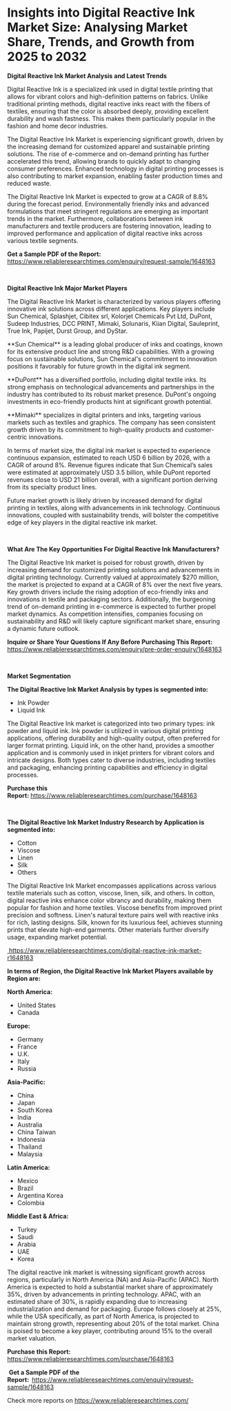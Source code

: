 <p><h1>Insights into Digital Reactive Ink Market Size: Analysing Market Share, Trends, and Growth from 2025 to 2032</h1></p><p><strong>Digital Reactive Ink Market Analysis and Latest Trends</strong></p>
<p><p>Digital Reactive Ink is a specialized ink used in digital textile printing that allows for vibrant colors and high-definition patterns on fabrics. Unlike traditional printing methods, digital reactive inks react with the fibers of textiles, ensuring that the color is absorbed deeply, providing excellent durability and wash fastness. This makes them particularly popular in the fashion and home decor industries.</p><p>The Digital Reactive Ink Market is experiencing significant growth, driven by the increasing demand for customized apparel and sustainable printing solutions. The rise of e-commerce and on-demand printing has further accelerated this trend, allowing brands to quickly adapt to changing consumer preferences. Enhanced technology in digital printing processes is also contributing to market expansion, enabling faster production times and reduced waste.</p><p>The Digital Reactive Ink Market is expected to grow at a CAGR of 8.8% during the forecast period. Environmentally friendly inks and advanced formulations that meet stringent regulations are emerging as important trends in the market. Furthermore, collaborations between ink manufacturers and textile producers are fostering innovation, leading to improved performance and application of digital reactive inks across various textile segments.</p></p>
<p><strong>Get a Sample PDF of the Report:&nbsp;</strong> <a href="https://www.reliableresearchtimes.com/enquiry/request-sample/1648163?utm_campaign=3311&utm_medium=2&utm_source=Github&utm_content=ia&utm_term=02042025&utm_id=digital-reactive-ink">https://www.reliableresearchtimes.com/enquiry/request-sample/1648163</a></p>
<p>&nbsp;</p>
<p><strong>Digital Reactive Ink Major Market Players</strong></p>
<p><p>The Digital Reactive Ink Market is characterized by various players offering innovative ink solutions across different applications. Key players include Sun Chemical, Splashjet, Cibitex srl, Kolorjet Chemicals Pvt Ltd, DuPont, Sudeep Industries, DCC PRINT, Mimaki, Solunaris, Kiian Digital, Sauleprint, True Ink, Papijet, Durst Group, and DyStar.</p><p>**Sun Chemical** is a leading global producer of inks and coatings, known for its extensive product line and strong R&D capabilities. With a growing focus on sustainable solutions, Sun Chemical's commitment to innovation positions it favorably for future growth in the digital ink segment.</p><p>**DuPont** has a diversified portfolio, including digital textile inks. Its strong emphasis on technological advancements and partnerships in the industry has contributed to its robust market presence. DuPont's ongoing investments in eco-friendly products hint at significant growth potential.</p><p>**Mimaki** specializes in digital printers and inks, targeting various markets such as textiles and graphics. The company has seen consistent growth driven by its commitment to high-quality products and customer-centric innovations. </p><p>In terms of market size, the digital ink market is expected to experience continuous expansion, estimated to reach USD 6 billion by 2026, with a CAGR of around 8%. Revenue figures indicate that Sun Chemical’s sales were estimated at approximately USD 3.5 billion, while DuPont reported revenues close to USD 21 billion overall, with a significant portion deriving from its specialty product lines.</p><p>Future market growth is likely driven by increased demand for digital printing in textiles, along with advancements in ink technology. Continuous innovations, coupled with sustainability trends, will bolster the competitive edge of key players in the digital reactive ink market.</p></p>
<p>&nbsp;</p>
<p><strong>What Are The Key Opportunities For Digital Reactive Ink Manufacturers?</strong></p>
<p><p>The Digital Reactive Ink market is poised for robust growth, driven by increasing demand for customized printing solutions and advancements in digital printing technology. Currently valued at approximately $270 million, the market is projected to expand at a CAGR of 8% over the next five years. Key growth drivers include the rising adoption of eco-friendly inks and innovations in textile and packaging sectors. Additionally, the burgeoning trend of on-demand printing in e-commerce is expected to further propel market dynamics. As competition intensifies, companies focusing on sustainability and R&D will likely capture significant market share, ensuring a dynamic future outlook.</p></p>
<p><strong>Inquire or Share Your Questions If Any Before Purchasing This Report:</strong> <a href="https://www.reliableresearchtimes.com/enquiry/pre-order-enquiry/1648163?utm_campaign=3311&utm_medium=2&utm_source=Github&utm_content=ia&utm_term=02042025&utm_id=digital-reactive-ink">https://www.reliableresearchtimes.com/enquiry/pre-order-enquiry/1648163</a></p>
<p>&nbsp;</p>
<p><strong>Market Segmentation</strong></p>
<p><strong>The Digital Reactive Ink Market Analysis by types is segmented into:</strong></p>
<p><ul><li>Ink Powder</li><li>Liquid Ink</li></ul></p>
<p><p>The Digital Reactive Ink market is categorized into two primary types: ink powder and liquid ink. Ink powder is utilized in various digital printing applications, offering durability and high-quality output, often preferred for larger format printing. Liquid ink, on the other hand, provides a smoother application and is commonly used in inkjet printers for vibrant colors and intricate designs. Both types cater to diverse industries, including textiles and packaging, enhancing printing capabilities and efficiency in digital processes.</p></p>
<p><strong>Purchase this Report:&nbsp;</strong><a href="https://www.reliableresearchtimes.com/purchase/1648163?utm_campaign=3311&utm_medium=2&utm_source=Github&utm_content=ia&utm_term=02042025&utm_id=digital-reactive-ink">https://www.reliableresearchtimes.com/purchase/1648163</a></p>
<p>&nbsp;</p>
<p><strong>The Digital Reactive Ink Market Industry Research by Application is segmented into:</strong></p>
<p><ul><li>Cotton</li><li>Viscose</li><li>Linen</li><li>Silk</li><li>Others</li></ul></p>
<p><p>The Digital Reactive Ink Market encompasses applications across various textile materials such as cotton, viscose, linen, silk, and others. In cotton, digital reactive inks enhance color vibrancy and durability, making them popular for fashion and home textiles. Viscose benefits from improved print precision and softness. Linen's natural texture pairs well with reactive inks for rich, lasting designs. Silk, known for its luxurious feel, achieves stunning prints that elevate high-end garments. Other materials further diversify usage, expanding market potential.</p></p>
<p><a href="https://www.reliableresearchtimes.com/digital-reactive-ink-market-r1648163?utm_campaign=3311&utm_medium=2&utm_source=Github&utm_content=ia&utm_term=02042025&utm_id=digital-reactive-ink">&nbsp;https://www.reliableresearchtimes.com/digital-reactive-ink-market-r1648163</a></p>
<p><strong>In terms of Region, the Digital Reactive Ink Market Players available by Region are:</strong></p>
<p>
    <p> <strong> North America: </strong>
        <ul>
            <li>United States</li>
            <li>Canada</li>
        </ul>
        </p> 
    <p> <strong> Europe: </strong>
        <ul>
            <li>Germany</li>
            <li>France</li>
            <li>U.K.</li>
            <li>Italy</li>
            <li>Russia</li>
        </ul>
        </p> 
    <p> <strong> Asia-Pacific: </strong>
        <ul>
            <li>China</li>
            <li>Japan</li>
            <li>South Korea</li>
            <li>India</li>
            <li>Australia</li>
            <li>China Taiwan</li>
            <li>Indonesia</li>
            <li>Thailand</li>
            <li>Malaysia</li>
        </ul>
        </p> 
    <p> <strong> Latin America: </strong>
        <ul>
            <li>Mexico</li>
            <li>Brazil</li>
            <li>Argentina Korea</li>
            <li>Colombia</li>
        </ul>
        </p> 
    <p> <strong> Middle East & Africa: </strong>
        <ul>
            <li>Turkey</li>
            <li>Saudi</li>
            <li>Arabia</li>
            <li>UAE</li>
            <li>Korea</li>
        </ul>
    </p>
    </p>
<p><p>The digital reactive ink market is witnessing significant growth across regions, particularly in North America (NA) and Asia-Pacific (APAC). North America is expected to hold a substantial market share of approximately 35%, driven by advancements in printing technology. APAC, with an estimated share of 30%, is rapidly expanding due to increasing industrialization and demand for packaging. Europe follows closely at 25%, while the USA specifically, as part of North America, is projected to maintain strong growth, representing about 20% of the total market. China is poised to become a key player, contributing around 15% to the overall market valuation.</p></p>
<p><strong>Purchase this Report: </strong><a href="https://www.reliableresearchtimes.com/purchase/1648163?utm_campaign=3311&utm_medium=2&utm_source=Github&utm_content=ia&utm_term=02042025&utm_id=digital-reactive-ink">https://www.reliableresearchtimes.com/purchase/1648163</a></p>
<p>&nbsp;<strong>Get a Sample PDF of the Report:&nbsp;&nbsp;</strong><a href="https://www.reliableresearchtimes.com/enquiry/request-sample/1648163?utm_campaign=3311&utm_medium=2&utm_source=Github&utm_content=ia&utm_term=02042025&utm_id=digital-reactive-ink">https://www.reliableresearchtimes.com/enquiry/request-sample/1648163</a></p>
<p><strong></strong></p>
<p>Check more reports on <a href="https://www.reliableresearchtimes.com/?utm_campaign=3311&utm_medium=2&utm_source=Github&utm_content=ia&utm_term=02042025&utm_id=digital-reactive-ink">https://www.reliableresearchtimes.com/</a></p>